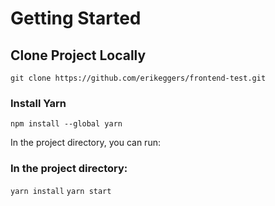 # Getting Started

## Clone Project Locally

`git clone https://github.com/erikeggers/frontend-test.git`

### Install Yarn

`npm install --global yarn`

In the project directory, you can run:

### In the project directory:

`yarn install`
`yarn start`